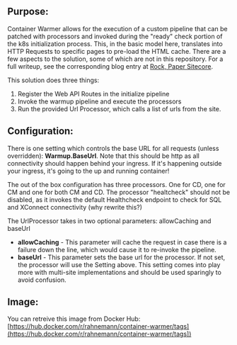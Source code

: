 ## Purpose:

Container Warmer allows for the execution of a custom pipeline that can be patched with processors and invoked during the "ready" check portion of the k8s initialization process.  This, in the basic model here, translates into HTTP Requests to specific pages to pre-load the HTML cache.
There are a few aspects to the solution, some of which are not in this repository. For a full writeup, see the corresponding blog entry at [Rock, Paper Sitecore]([http://rockpapersitecore.com/2021/12/warming-your-containers-in-k8s]).

This solution does three things:
1. Register the Web API Routes in the initialize pipeline
2. Invoke the warmup pipeline and execute the processors
3. Run the provided Url Processor, which calls a list of urls from the site.

## Configuration:

There is one setting which controls the base URL for all requests (unless overridden): **Warmup.BaseUrl**. Note that this should be http as all connectivity should happen behind your ingress.  If it's happening outside your ingress, it's going to the up and running container!

The out of the box configuration has three processors. One for CD, one for CM and one for both CM and CD.  The processor "healtcheck" should not be disabled, as it invokes the default Healthcheck endpoint to check for SQL and XConnect connectivity (why rewrite this?)

The UrlProcessor takes in two optional parameters:  allowCaching and baseUrl
- **allowCaching** - This parameter will cache the request in case there is a failure down the line, which would cause it to re-invoke the pipeline.
- **baseUrl** - This parameter sets the base url for the processor.  If not set, the processor will use the Setting above.  This setting comes into play more with multi-site implementations and should be used sparingly to avoid confusion.

## Image:

You can retreive this image from Docker Hub: [https://hub.docker.com/r/rahnemann/container-warmer/tags](https://hub.docker.com/r/rahnemann/container-warmer/tags])